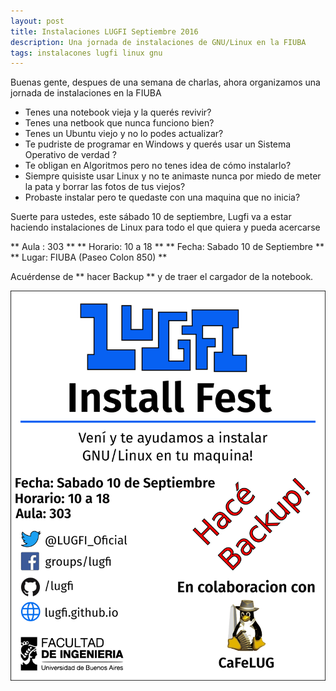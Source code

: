 ```yaml
---
layout: post
title: Instalaciones LUGFI Septiembre 2016
description: Una jornada de instalaciones de GNU/Linux en la FIUBA
tags: instalacones lugfi linux gnu
---
```


Buenas gente, despues de una semana de charlas, ahora organizamos una jornada de instalaciones en la FIUBA

- Tenes una notebook vieja y la querés revivir? 
- Tenes una netbook que nunca funciono bien? 
- Tenes un Ubuntu viejo y no lo podes actualizar? 
- Te pudriste de programar en Windows y querés usar un Sistema Operativo de verdad ? 
- Te obligan en Algoritmos pero no tenes idea de cómo instalarlo?
- Siempre quisiste usar Linux y no te animaste nunca por miedo de meter la pata y borrar las fotos de tus viejos?
- Probaste instalar pero te quedaste con una maquina que no inicia?


Suerte para ustedes, este sábado 10 de septiembre, Lugfi va a estar haciendo instalaciones de Linux para todo el que quiera y pueda acercarse

** Aula : 303 **
** Horario: 10 a 18 **
** Fecha: Sabado 10 de Septiembre **
** Lugar: FIUBA (Paseo Colon 850) **

Acuérdense de ** hacer Backup **  y de traer el cargador de la notebook.


![Flyer](/images/instalaciones-septiembre-2016.png)


